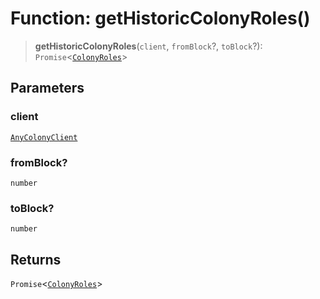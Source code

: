 # Function: getHistoricColonyRoles()

> **getHistoricColonyRoles**(`client`, `fromBlock`?, `toBlock`?): `Promise`\<[`ColonyRoles`](../type-aliases/ColonyRoles.md)\>

## Parameters

### client

[`AnyColonyClient`](../type-aliases/AnyColonyClient.md)

### fromBlock?

`number`

### toBlock?

`number`

## Returns

`Promise`\<[`ColonyRoles`](../type-aliases/ColonyRoles.md)\>
